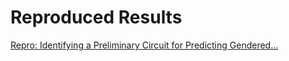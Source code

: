 # Reproduced Results

[Repro: Identifying a Preliminary Circuit for Predicting Gendered…](Reproduced%20Results%20deca1fcd683a483d9b9b2400dcc83c5e/Repro%20Identifying%20a%20Preliminary%20Circuit%20for%20Predic%202348b33bad384c9e85b717b18c385070.md)